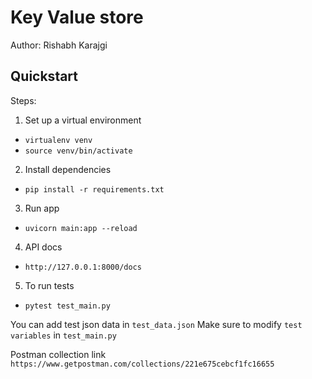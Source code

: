 # Key Value store
Author: Rishabh Karajgi

Quickstart
----------

Steps:
1. Set up a virtual environment
 - ```virtualenv venv```
 - ```source venv/bin/activate```
2. Install dependencies 
 - ``pip install -r requirements.txt``
3. Run app 
 - ``uvicorn main:app --reload``
4. API docs 
 - ``http://127.0.0.1:8000/docs``
5. To run tests 
 - ``pytest test_main.py``

You can add test json data in ```test_data.json```
Make sure to modify ```test variables``` in ```test_main.py```

 Postman collection link
 ```https://www.getpostman.com/collections/221e675cebcf1fc16655```